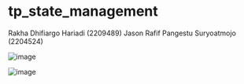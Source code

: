 # tp_state_management

Rakha Dhifiargo Hariadi (2209489)
Jason Rafif Pangestu Suryoatmojo (2204524)

![image](https://github.com/rakhargo/TPProvisStateManagement/assets/117525800/e1be9faa-a924-4b81-8573-c5d5139ff728)

![image](https://github.com/rakhargo/TPProvisStateManagement/assets/117525800/7d328e8e-3e5a-492a-8429-3bf053966339)
